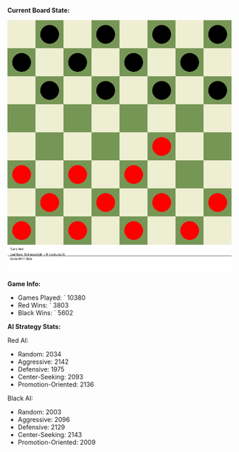 
**Current Board State:**  
<!-- START_GIF -->
![Checkers Game](./checkers_game.gif)
<!-- END_GIF -->

**Game Info:**  
- Games Played: `<!-- GAMES_PLAYED --> 10380
- Red Wins: `<!-- RED_WINS --> 3803
- Black Wins: `<!-- BLACK_WINS --> 5602

<!-- AI_STATS -->
**AI Strategy Stats:**

Red AI:
- Random: 2034
- Aggressive: 2142
- Defensive: 1975
- Center-Seeking: 2093
- Promotion-Oriented: 2136

Black AI:
- Random: 2003
- Aggressive: 2096
- Defensive: 2129
- Center-Seeking: 2143
- Promotion-Oriented: 2009
